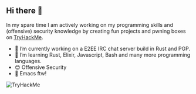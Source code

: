 ## Hi there 👋

In my spare time I am actively working on my programming skills and (offensive) security knowledge by creating fun projects and pwning boxes on [TryHackMe](https://tryhackme.com/p/12323fdsverv).

- :crab: I’m currently working on a E2EE IRC chat server build in Rust and PGP.
- :dizzy: I’m learning Rust, Elixir, Javascript, Bash and many more programming languages.
- :heart_eyes: Offensive Security
- :purple_heart: Emacs ftw!

<img src="https://tryhackme-badges.s3.amazonaws.com/12323fdsverv.png" alt="TryHackMe">
